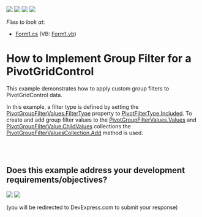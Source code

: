 <!-- default badges list -->
![](https://img.shields.io/endpoint?url=https://codecentral.devexpress.com/api/v1/VersionRange/128582125/12.2.7%2B)
[![](https://img.shields.io/badge/Open_in_DevExpress_Support_Center-FF7200?style=flat-square&logo=DevExpress&logoColor=white)](https://supportcenter.devexpress.com/ticket/details/E4581)
[![](https://img.shields.io/badge/📖_How_to_use_DevExpress_Examples-e9f6fc?style=flat-square)](https://docs.devexpress.com/GeneralInformation/403183)
[![](https://img.shields.io/badge/💬_Leave_Feedback-feecdd?style=flat-square)](#does-this-example-address-your-development-requirementsobjectives)
<!-- default badges end -->
<!-- default file list -->
*Files to look at*:

* [Form1.cs](./CS/GroupFilter/Form1.cs) (VB: [Form1.vb](./VB/GroupFilter/Form1.vb))
<!-- default file list end -->
# How to Implement Group Filter for a PivotGridControl


<p>This example demonstrates how to apply custom group filters to PivotGridControl data. </p><p>In this example, a filter type is defined by setting the <a href="http://documentation.devexpress.com/#Silverlight/DevExpressXtraPivotGridPivotGroupFilterValues_FilterTypetopic"><u>PivotGroupFilterValues.FilterType</u></a> property to <a href="http://documentation.devexpress.com/#CoreLibraries/DevExpressXtraPivotGridPivotFilterTypeEnumtopic"><u>PivotFilterType.Included</u></a>. To create and add group filter values to the <a href="http://documentation.devexpress.com/#Silverlight/DevExpressXtraPivotGridPivotGroupFilterValues_Valuestopic"><u>PivotGroupFilterValues.Values</u></a> and <a href="http://documentation.devexpress.com/#Silverlight/DevExpressXtraPivotGridPivotGroupFilterValue_ChildValuestopic"><u>PivotGroupFilterValue.ChildValues</u></a> collections the <a href="http://documentation.devexpress.com/#Silverlight/DevExpressXtraPivotGridPivotGroupFilterValuesCollection_Addtopic"><u>PivotGroupFilterValuesCollection.Add</u></a> method is used. </p><br />


<br/>


<!-- feedback -->
## Does this example address your development requirements/objectives?

[<img src="https://www.devexpress.com/support/examples/i/yes-button.svg"/>](https://www.devexpress.com/support/examples/survey.xml?utm_source=github&utm_campaign=winforms-pivot-grid-implement-group-filter&~~~was_helpful=yes) [<img src="https://www.devexpress.com/support/examples/i/no-button.svg"/>](https://www.devexpress.com/support/examples/survey.xml?utm_source=github&utm_campaign=winforms-pivot-grid-implement-group-filter&~~~was_helpful=no)

(you will be redirected to DevExpress.com to submit your response)
<!-- feedback end -->
